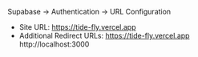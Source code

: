 Supabase → Authentication → URL Configuration
- Site URL: https://tide-fly.vercel.app
- Additional Redirect URLs:
  https://tide-fly.vercel.app
  http://localhost:3000
